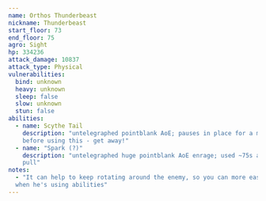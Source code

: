 ```yaml
---
name: Orthos Thunderbeast
nickname: Thunderbeast
start_floor: 73
end_floor: 75
agro: Sight
hp: 334236
attack_damage: 10837
attack_type: Physical
vulnerabilities:
  bind: unknown
  heavy: unknown
  sleep: false
  slow: unknown
  stun: false
abilities:
  - name: Scythe Tail
    description: "untelegraphed pointblank AoE; pauses in place for a moment
    before using this - get away!"
  - name: "Spark (?)"
    description: "untelegraphed huge pointblank AoE enrage; used ~75s after
    pull"
notes:
  - "It can help to keep rotating around the enemy, so you can more easily tell
  when he's using abilities"
---
```

